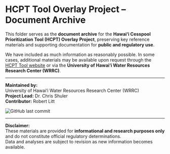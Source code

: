 # HCPT Tool Overlay Project – Document Archive

This folder serves as the **document archive** for the **Hawai‘i Cesspool Prioritization Tool (HCPT) Overlay Project**, preserving key reference materials and supporting documentation for **public and regulatory use**.

We have included as much information as reasonably possible. In some cases, additional materials may be available upon request through the [HCPT Tool website](https://seagrant.soest.hawaii.edu/cesspools-tool/) or via the **University of Hawai‘i Water Resources Research Center (WRRC)**.

---

**Maintained by:**  
University of Hawai‘i Water Resources Research Center (WRRC)  
**Project Lead:** Dr. Chris Shuler  
**Contributor:** Robert Litt  

![GitHub last commit](https://img.shields.io/github/last-commit/RobertBlitt/ParcelAnalysis?label=Last%20Updated&color=0A7BBB&style=flat&logo=github&logoColor=white)


---

**Disclaimer:**  
These materials are provided for **informational and research purposes only** and do not constitute official regulatory determinations.  
Data and analyses are subject to revision as new information becomes available.
